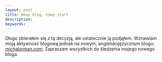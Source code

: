 ```yaml
---
layout: post
title: Nowy blog, nowy start
description:
keywords:
---
```

Długo zbierałem się z tą decyzją, ale ostatecznie ją
podjąłem. Wznawiam moją aktywność blogową jednak na nowym,
angielskojęzycznym blogu:
[michalorman.com](http://michalorman.com). Zapraszam wszystkich do
śledzenia mojego nowego bloga.
